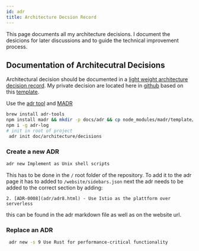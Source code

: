 ```yaml
---
id: adr
title: Architecture Decsion Record
---
```

This page documents all my architecture decisions. I document the desicions for later discussions and to guide the technical improvement process. 

## Documentation of Architecutral Decisions

Architectural decision should be documented in a [light weight architecture decision record](https://github.com/CloudNativeTraining/architecture_decision_record). My private decision are located here in [github](https://github.com/denseidel/developer-playbook/tree/master/adr) based on this [template](https://github.com/CloudNativeTraining/architecture_decision_record/edit/master/adr_template_madr.md).

Use the [adr tool](https://github.com/npryce/adr-tools) and [MADR](https://github.com/adr/madr)

```bash
brew install adr-tools
npm install madr && mkdir -p docs/adr && cp node_modules/madr/template/* docs/adr
npm i -g adr-log
# init in root of project
 adr init doc/architecture/decisions
```

### Create a new ADR 
```bash
adr new Implement as Unix shell scripts
```
This has to be done in the `/` root folder of the repository. To add it to the adr page it has to added to `/website/sidebars.json` next the adr needs to be added to the correct section by adding:

```2. [ADR-0008](adr/adr8.html) - Use Istio as the plattform over serverless```

this can be found in the adr markdown file as well as on the website url.

### Replace an ADR
```bash
 adr new -s 9 Use Rust for performance-critical functionality
```